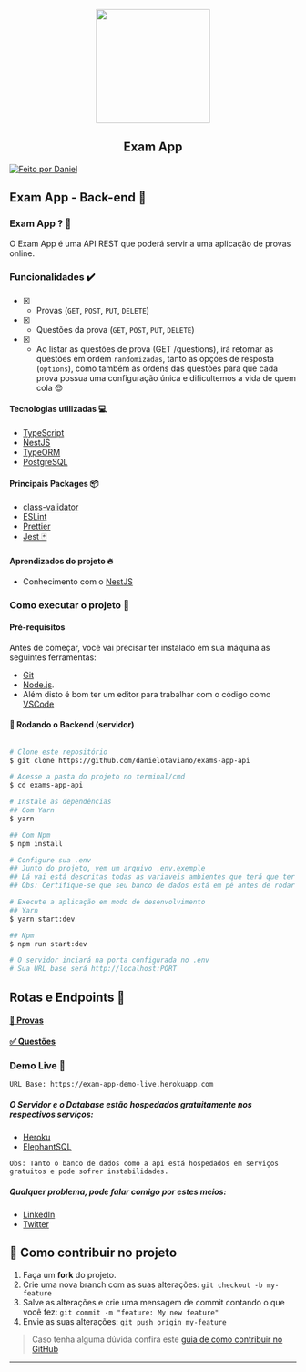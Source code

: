 
<p style="text-align: center;" width="100%" align="center">
  <a href="https://github.com/danielotaviano/exams-app-api"  target="blank" title="Exam App">
    <img src="https://miro.medium.com/max/2400/0*MPWi3-ddPZD0MCQD." width="200px" style="width: 200px;" />
  </a>
</p>
<h2 style="text-align: center;" width="100%" align="center">
  Exam App
</h2>





  <a  href="https://www.github.com/danielotaviano" style="margin: auto;">
    <img align="center" alt="Feito por Daniel" src="https://img.shields.io/badge/feito%20por-Daniel Otaviano-%237519C1">
  </a>

## Exam App - Back-end 🚪

### Exam App ?   🤔

O Exam App é uma API REST que poderá servir a uma aplicação de provas online.

### Funcionalidades ✔️

- [x] -   Provas (`GET`,  `POST`,  `PUT`,  `DELETE`)
- [x] -   Questões da prova (`GET`,  `POST`,  `PUT`,  `DELETE`)
- [x] - Ao listar as questões de prova (GET /questions),  irá retornar as questões em ordem `randomizadas`,  tanto as opções de resposta (`options`), como também as ordens das questões para que cada prova possua uma configuração única e dificultemos a vida de quem cola 😎


#### Tecnologias utilizadas 💻

- [TypeScript](https://www.typescriptlang.org/)
- [NestJS](https://nestjs.com/)
- [TypeORM](https://typeorm.io/#/)
- [PostgreSQL](https://www.postgresql.org/)

#### Principais Packages 📦
- [class-validator](https://github.com/typestack/class-validator)
- [ESLint](https://eslint.org/)
- [Prettier](https://prettier.io/)
- [Jest  🃏](https://jestjs.io/)

#### Aprendizados do projeto 🔥

- Conhecimento com o [NestJS](https://nestjs.com/)

###  Como executar o projeto 🚀

#### Pré-requisitos

Antes de começar, você vai precisar ter instalado em sua máquina as seguintes ferramentas:
- [Git](https://git-scm.com)
- [Node.js](https://nodejs.org/en/).
- Além disto é bom ter um editor para trabalhar com o código como [VSCode](https://code.visualstudio.com/)

#### 🎲 Rodando o Backend (servidor)

```bash

# Clone este repositório
$ git clone https://github.com/danielotaviano/exams-app-api

# Acesse a pasta do projeto no terminal/cmd
$ cd exams-app-api

# Instale as dependências
## Com Yarn
$ yarn

## Com Npm
$ npm install

# Configure sua .env
## Junto do projeto, vem um arquivo .env.exemple
## Lá vai está descritas todas as variaveis ambientes que terá que ter no seu .env!
## Obs: Certifique-se que seu banco de dados está em pé antes de rodar a aplicação

# Execute a aplicação em modo de desenvolvimento
## Yarn
$ yarn start:dev

## Npm
$ npm run start:dev

# O servidor inciará na porta configurada no .env
# Sua URL base será http://localhost:PORT

```

## Rotas e Endpoints 👾

#### [ 📝 Provas](./endpoints/provas.md)
#### [ ✅ Questões](./endpoints/questoes.md)


### Demo Live 🔴
`URL Base: https://exam-app-demo-live.herokuapp.com`
##### O Servidor e o Database estão hospedados gratuitamente nos respectivos serviços:
- [Heroku](https://dashboard.heroku.com/)
- [ElephantSQL](https://www.elephantsql.com/)


`Obs: Tanto o banco de dados como a api está hospedados em serviços gratuitos e pode sofrer instabilidades.`

##### Qualquer problema, pode falar comigo por estes meios:
- [LinkedIn](https://www.linkedin.com/in/daniel-otaviano/)
- [Twitter](https://twitter.com/danigolkrai)

## 💪 Como contribuir no projeto

1. Faça um **fork** do projeto.
2. Crie uma nova branch com as suas alterações: `git checkout -b my-feature`
3. Salve as alterações e crie uma mensagem de commit contando o que você fez: `git commit -m "feature: My new feature"`
4. Envie as suas alterações: `git push origin my-feature`
> Caso tenha alguma dúvida confira este [guia de como contribuir no GitHub](./CONTRIBUTING.md)

---

